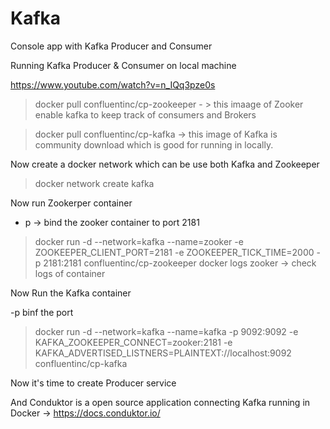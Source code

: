 # Kafka
Console app with Kafka Producer and Consumer

Running Kafka Producer & Consumer on local machine

https://www.youtube.com/watch?v=n_IQq3pze0s


> docker pull confluentinc/cp-zookeeper - > this imaage of Zooker enable kafka to keep track of consumers and Brokers 

> docker pull confluentinc/cp-kafka  -> this image of Kafka is community download which is good for running in locally. 


Now create a docker network which can be use both Kafka and Zookeeper 

> docker network create kafka


Now run Zookerper container 

- p -> bind the zooker container to port 2181

> docker run -d --network=kafka  --name=zooker  -e ZOOKEEPER_CLIENT_PORT=2181 -e ZOOKEEPER_TICK_TIME=2000 -p 2181:2181 confluentinc/cp-zookeeper
> docker logs zooker -> check logs of container

Now Run the Kafka container 

-p binf the port 

> docker run -d --network=kafka --name=kafka -p 9092:9092 -e KAFKA_ZOOKEEPER_CONNECT=zooker:2181 -e KAFKA_ADVERTISED_LISTNERS=PLAINTEXT://localhost:9092 confluentinc/cp-kafka    


Now it's time to create Producer service 

And Conduktor is a open source application connecting Kafka running in Docker -> https://docs.conduktor.io/
